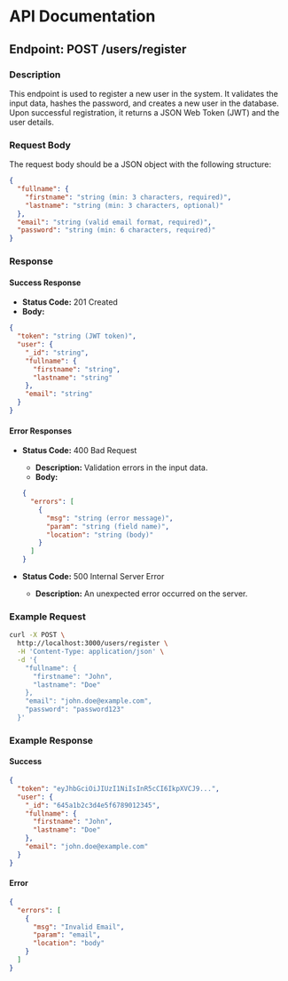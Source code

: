 # API Documentation

## Endpoint: POST /users/register

### Description

This endpoint is used to register a new user in the system. It validates the input data, hashes the password, and creates a new user in the database. Upon successful registration, it returns a JSON Web Token (JWT) and the user details.

### Request Body

The request body should be a JSON object with the following structure:

```json
{
  "fullname": {
    "firstname": "string (min: 3 characters, required)",
    "lastname": "string (min: 3 characters, optional)"
  },
  "email": "string (valid email format, required)",
  "password": "string (min: 6 characters, required)"
}
```

### Response

#### Success Response

- **Status Code:** 201 Created
- **Body:**

```json
{
  "token": "string (JWT token)",
  "user": {
    "_id": "string",
    "fullname": {
      "firstname": "string",
      "lastname": "string"
    },
    "email": "string"
  }
}
```

#### Error Responses

- **Status Code:** 400 Bad Request

  - **Description:** Validation errors in the input data.
  - **Body:**

  ```json
  {
    "errors": [
      {
        "msg": "string (error message)",
        "param": "string (field name)",
        "location": "string (body)"
      }
    ]
  }
  ```

- **Status Code:** 500 Internal Server Error
  - **Description:** An unexpected error occurred on the server.

### Example Request

```bash
curl -X POST \
  http://localhost:3000/users/register \
  -H 'Content-Type: application/json' \
  -d '{
    "fullname": {
      "firstname": "John",
      "lastname": "Doe"
    },
    "email": "john.doe@example.com",
    "password": "password123"
  }'
```

### Example Response

#### Success

```json
{
  "token": "eyJhbGciOiJIUzI1NiIsInR5cCI6IkpXVCJ9...",
  "user": {
    "_id": "645a1b2c3d4e5f6789012345",
    "fullname": {
      "firstname": "John",
      "lastname": "Doe"
    },
    "email": "john.doe@example.com"
  }
}
```

#### Error

```json
{
  "errors": [
    {
      "msg": "Invalid Email",
      "param": "email",
      "location": "body"
    }
  ]
}
```
